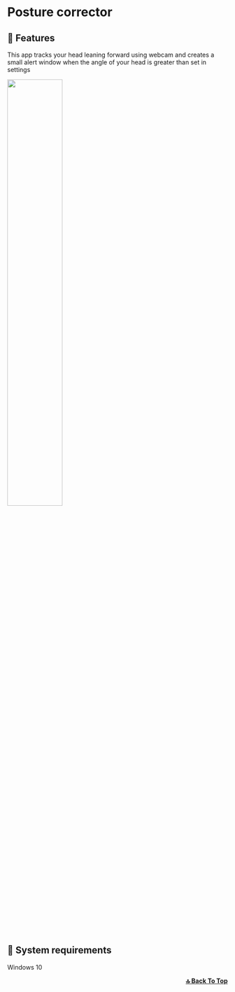 # Posture corrector


## 🔷 Features

This app tracks your head leaning forward using webcam and creates a small alert window when the angle of your head is greater than set in settings

<img src="https://user-images.githubusercontent.com/110741053/231133481-7eed2bb6-f48e-461f-a611-33877847f09f.png" width=50% >

## 🔷 System requirements
Windows 10  
<div align="right">
  <b><a href="#Posture-corrector">🔝 Back To Top</a></b>
</div>

